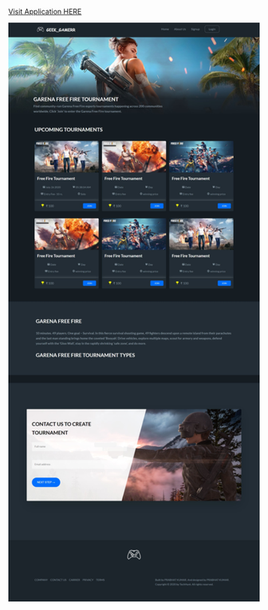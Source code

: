 [Visit Application HERE](https://geekgamerr.herokuapp.com/)

<img align="center" alt="GIF" src="./Screenshot.jpg" width="700" height="auto" />

